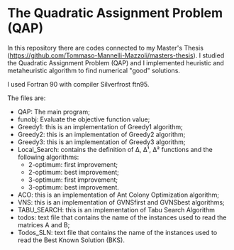 # The Quadratic Assignment Problem (QAP)

In this repository there are codes connected to my Master's Thesis (https://github.com/Tommaso-Mannelli-Mazzoli/masters-thesis).
I studied the Quadratic Assignment Problem (QAP) and I implemented heuristic and metaheuristic algorithm to find numerical "good" solutions.

I used Fortran 90 with compiler  Silverfrost ftn95.


The files are:

* QAP: The main program;
* funobj: Evaluate the objective function value;
* Greedy1: this is an implementation of Greedy1 algorithm;
* Greedy2: this is an implementation of Greedy2 algorithm;
* Greedy3: this is an implementation of Greedy3 algorithm;
* Local_Search: contains the definition of Δ, Δ¹, Δ²  functions and the following algorithms:
  - 2-optimum: first improvement;
  - 2-optimum: best improvement;
  - 3-optimum: first improvement;
  - 3-optimum: best improvement.
* ACO: this is an implementation of Ant Colony Optimization algorithm;
* VNS: this is an implementation of GVNSfirst and GVNSbest algorithms;
* TABU_SEARCH: this is an implementation of Tabu Search Algorithm
* todos: text file that contains the name of the instances used to read the matrices A and B;
* Todos_SLN: text file that contains the name of the instances used to read the Best Known Solution (BKS).
